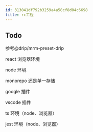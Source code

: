```yaml
---
id: 313041df792b3259a4a58cf8d04c6698
title: rc工程
---
```


## Todo

参考@drip/mrm-preset-drip

react 浏览器环境

node 环境

monorepo 还是单一存储

google 插件

vscode 插件

ts 环境（node、浏览器）

jest 环境（node、浏览器）
